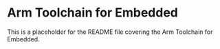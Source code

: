 # Arm Toolchain for Embedded

This is a placeholder for the README file covering the
Arm Toolchain for Embedded.
